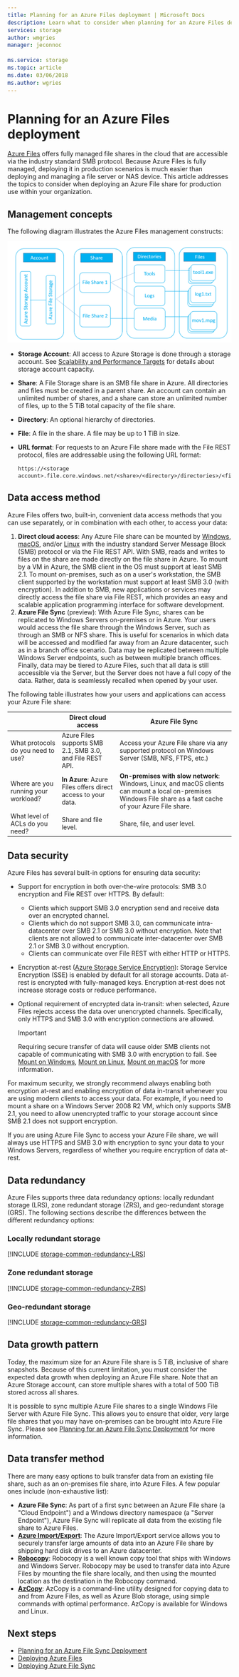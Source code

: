 ```yaml
---
title: Planning for an Azure Files deployment | Microsoft Docs
description: Learn what to consider when planning for an Azure Files deployment.
services: storage
author: wmgries
manager: jeconnoc

ms.service: storage
ms.topic: article
ms.date: 03/06/2018
ms.author: wgries
---
```


# Planning for an Azure Files deployment
[Azure Files](storage-files-introduction.md) offers fully managed file shares in the cloud that are accessible via the industry standard SMB protocol. Because Azure Files is fully managed, deploying it in production scenarios is much easier than deploying and managing a file server or NAS device. This article addresses the topics to consider when deploying an Azure File share for production use within your organization.

## Management concepts
 The following diagram illustrates the Azure Files management constructs:

![File Structure](./media/storage-files-introduction/files-concepts.png)

* **Storage Account**: All access to Azure Storage is done through a storage account. See [Scalability and Performance Targets](../common/storage-scalability-targets.md?toc=%2fazure%2fstorage%2ffiles%2ftoc.json) for details about storage account capacity.

* **Share**: A File Storage share is an SMB file share in Azure. All directories and files must be created in a parent share. An account can contain an unlimited number of shares, and a share can store an unlimited number of files, up to the 5 TiB total capacity of the file share.

* **Directory**: An optional hierarchy of directories.

* **File**: A file in the share. A file may be up to 1 TiB in size.

* **URL format**: For requests to an Azure File share made with the File REST protocol, files are addressable using the following URL format:

    ```
    https://<storage account>.file.core.windows.net/<share>/<directory>/directories>/<file>
    ```

## Data access method
Azure Files offers two, built-in, convenient data access methods that you can use separately, or in combination with each other, to access your data:

1. **Direct cloud access**: Any Azure File share can be mounted by [Windows](storage-how-to-use-files-windows.md), [macOS](storage-how-to-use-files-mac.md), and/or [Linux](storage-how-to-use-files-linux.md) with the industry standard Server Message Block (SMB) protocol or via the File REST API. With SMB, reads and writes to files on the share are made directly on the file share in Azure. To mount by a VM in Azure, the SMB client in the OS must support at least SMB 2.1. To mount on-premises, such as on a user's workstation, the SMB client supported by the workstation must support at least SMB 3.0 (with encryption). In addition to SMB, new applications or services may directly access the file share via File REST, which provides an easy and scalable application programming interface for software development.
2. **Azure File Sync** (preview): With Azure File Sync, shares can be replicated to Windows Servers on-premises or in Azure. Your users would access the file share through the Windows Server, such as through an SMB or NFS share. This is useful for scenarios in which data will be accessed and modified far away from an Azure datacenter, such as in a branch office scenario. Data may be replicated between multiple Windows Server endpoints, such as between multiple branch offices. Finally, data may be tiered to Azure Files, such that all data is still accessible via the Server, but the Server does not have a full copy of the data. Rather, data is seamlessly recalled when opened by your user.

The following table illustrates how your users and applications can access your Azure File share:

| | Direct cloud access | Azure File Sync |
|------------------------|------------|-----------------|
| What protocols do you need to use? | Azure Files supports SMB 2.1, SMB 3.0, and File REST API. | Access your Azure File share via any supported protocol on Windows Server (SMB, NFS, FTPS, etc.) |  
| Where are you running your workload? | **In Azure**: Azure Files offers direct access to your data. | **On-premises with slow network**: Windows, Linux, and macOS clients can mount a local on-premises Windows File share as a fast cache of your Azure File share. |
| What level of ACLs do you need? | Share and file level. | Share, file, and user level. |

## Data security
Azure Files has several built-in options for ensuring data security:

* Support for encryption in both over-the-wire protocols: SMB 3.0 encryption and File REST over HTTPS. By default: 
    * Clients which support SMB 3.0 encryption send and receive data over an encrypted channel.
    * Clients which do not support SMB 3.0, can communicate intra-datacenter over SMB 2.1 or SMB 3.0 without encryption. Note that clients are not allowed to communicate inter-datacenter over SMB 2.1 or SMB 3.0 without encryption.
    * Clients can communicate over File REST with either HTTP or HTTPS.
* Encryption at-rest ([Azure Storage Service Encryption](../common/storage-service-encryption.md?toc=%2fazure%2fstorage%2ffiles%2ftoc.json)): Storage Service Encryption (SSE) is enabled by default for all storage accounts. Data at-rest is encrypted with fully-managed keys. Encryption at-rest does not increase storage costs or reduce performance. 
* Optional requirement of encrypted data in-transit: when selected, Azure Files rejects access the data over unencrypted channels. Specifically, only HTTPS and SMB 3.0 with encryption connections are allowed. 

    > [!Important]  
    > Requiring secure transfer of data will cause older SMB clients not capable of communicating with SMB 3.0 with encryption to fail. See [Mount on Windows](storage-how-to-use-files-windows.md), [Mount on Linux](storage-how-to-use-files-linux.md), [Mount on macOS](storage-how-to-use-files-mac.md) for more information.

For maximum security, we strongly recommend always enabling both encryption at-rest and enabling encryption of data in-transit whenever you are using modern clients to access your data. For example, if you need to mount a share on a Windows Server 2008 R2 VM, which only supports SMB 2.1, you need to allow unencrypted traffic to your storage account since SMB 2.1 does not support encryption.

If you are using Azure File Sync to access your Azure File share, we will always use HTTPS and SMB 3.0 with encryption to sync your data to your Windows Servers, regardless of whether you require encryption of data at-rest.

## Data redundancy
Azure Files supports three data redundancy options: locally redundant storage (LRS), zone redundant storage (ZRS), and geo-redundant storage (GRS). The following sections describe the differences between the different redundancy options:

### Locally redundant storage
[!INCLUDE [storage-common-redundancy-LRS](../../../includes/storage-common-redundancy-LRS.md)]

### Zone redundant storage
[!INCLUDE [storage-common-redundancy-ZRS](../../../includes/storage-common-redundancy-ZRS.md)]

### Geo-redundant storage
[!INCLUDE [storage-common-redundancy-GRS](../../../includes/storage-common-redundancy-GRS.md)]

## Data growth pattern
Today, the maximum size for an Azure File share is 5 TiB, inclusive of share snapshots. Because of this current limitation, you must consider the expected data growth when deploying an Azure File share. Note that an Azure Storage account, can store multiple shares with a total of 500 TiB stored across all shares.

It is possible to sync multiple Azure File shares to a single Windows File Server with Azure File Sync. This allows you to ensure that older, very large file shares that you may have on-premises can be brought into Azure File Sync. Please see [Planning for an Azure File Sync Deployment](storage-files-planning.md) for more information.

## Data transfer method
There are many easy options to bulk transfer data from an existing file share, such as an on-premises file share, into Azure Files. A few popular ones include (non-exhaustive list):

* **Azure File Sync**: As part of a first sync between an Azure File share (a "Cloud Endpoint") and a Windows directory namespace (a "Server Endpoint"), Azure File Sync will replicate all data from the existing file share to Azure Files.
* **[Azure Import/Export](../common/storage-import-export-service.md?toc=%2fazure%2fstorage%2ffiles%2ftoc.json)**: The Azure Import/Export service allows you to securely transfer large amounts of data into an Azure File share by shipping hard disk drives to an Azure datacenter. 
* **[Robocopy](https://technet.microsoft.com/library/cc733145.aspx)**: Robocopy is a well known copy tool that ships with Windows and Windows Server. Robocopy may be used to transfer data into Azure Files by mounting the file share locally, and then using the mounted location as the destination in the Robocopy command.
* **[AzCopy](../common/storage-use-azcopy.md?toc=%2fazure%2fstorage%2ffiles%2ftoc.json#upload-files-to-an-azure-file-share)**: AzCopy is a command-line utility designed for copying data to and from Azure Files, as well as Azure Blob storage, using simple commands with optimal performance. AzCopy is available for Windows and Linux.

## Next steps
* [Planning for an Azure File Sync Deployment](storage-sync-files-planning.md)
* [Deploying Azure Files](storage-files-deployment-guide.md)
* [Deploying Azure File Sync](storage-sync-files-deployment-guide.md)